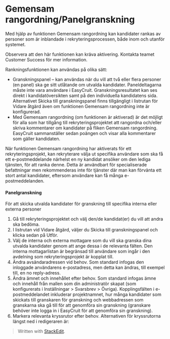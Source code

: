 # Gemensam rangordning/Panelgranskning

Med hjälp av funktionen Gemensam rangordning kan kandidater rankas av personer som är inblandade i rekryteringsprocessen, både inom och utanför systemet.

Observera att den här funktionen kan kräva aktivering. Kontakta teamet Customer Success för mer information.

Rankningsfunktionen kan användas på olika sätt:

-   Granskningspanel  – kan användas när du vill att två eller flera personer (en panel) ska ge sitt utlåtande om utvalda kandidater. Paneldeltagarna måste inte vara användare i EasyCruit. Granskningsresultatet kan ses direkt i kandidatöversikten samt på den individuella kandidatens sida. Alternativet Skicka till granskningspanel finns tillgängligt i listrutan för Vidare åtgärd även om funktionen Gemensam rangordning inte är konfigurerad.
-   Med  Gemensam rangordning  (om funktionen är aktiverad) är det möjligt för alla som har tillgång till rekryteringsprojektet att rangordna och/eller skriva kommentarer om kandidater på fliken  Gemensam rangordning. EasyCruit sammanställer sedan poängen och visar alla kommentarer som gäller kandidaten.

När funktionen Gemensam rangordning har aktiverats för ett rekryteringsprojekt, kan rekryterare välja ut specifika användare som ska få ett e-postmeddelande närhelst en ny kandidat ansöker om den lediga tjänsten, för att ranka denne. Detta är användbart för specialiserade befattningar men rekommenderas inte för tjänster där man kan förvänta ett stort antal kandidater, eftersom användare kan få många e-postmeddelanden.

#### Panelgranskning

För att skicka utvalda kandidater för granskning till specifika interna eller externa personer

1.  Gå till rekryteringsprojektet och välj den/de kandidat(er) du vill att andra ska bedöma.
2.  I listrutan vid  Vidare åtgärd,  väljer du  Skicka till granskningspanel  och klicka sedan på  Utför.
3.  Välj de interna och externa mottagare som du vill ska granska dina utvalda kandidater genom att ange dessa i de relevanta fälten. Den interna mottagarlistan är begränsad till användare som ingår i den avdelning som rekryteringsprojekt är kopplat till.
4.  Ändra  avsändaradressen  vid behov. Som standard infogas den inloggade användarens e-postadress, men detta kan ändras, till exempel till, en  no reply-adress.
5.  Ändra ämnet och innehållet efter behov. Som standard infogas ämne och innehåll från mallen som din administratör skapat (som konfigurerats i  Inställningar  >  Svarsbrev  >  Övriga). Kopplingsfälten i e-postmeddelandet inkluderar projektnamnet, hur många kandidater som skickats till granskaren för granskning och webbadressen som granskarna ska gå till för att genomföra sin granskning (granskare behöver inte logga in i EasyCruit för att genomföra sin granskning).
6.  Markera relevanta kryssrutor efter behov. Alternativen för kryssrutorna längst ned i redigeraren är:


> Written with [StackEdit](https://stackedit.io/).
<!--stackedit_data:
eyJoaXN0b3J5IjpbLTc2NzM3Nzc0OF19
-->